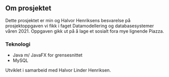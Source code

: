 ## Om prosjektet

Dette prosjektet er min og Halvor Henriksens besvarelse på prosjektoppgaven vi fikk i faget Datamodellering og databasesystemer våren 2021. Oppgaven gikk ut på å lage et sosialt fora mye lignende Piazza. 

### Teknologi

 - Java m/ JavaFX for grensesnittet
 - MySQL

Utviklet i samarbeid med Halvor Linder Henriksen.

